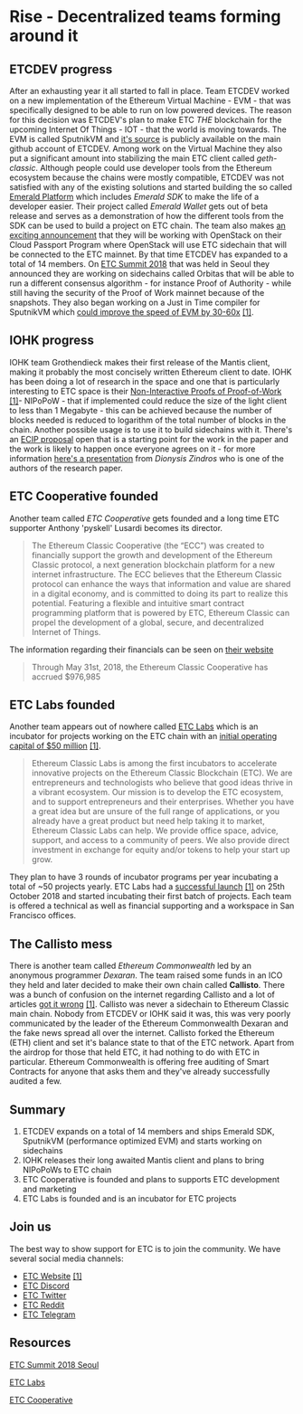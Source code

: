 # Rise - Decentralized teams forming around it

## ETCDEV progress

After an exhausting year it all started to fall in place. Team ETCDEV worked on a new implementation of the Ethereum Virtual Machine - EVM -
that was specifically designed to be able to run on low powered devices. The reason for this decision was ETCDEV's plan to make ETC
*THE* blockchain for the upcoming Internet Of Things - IOT - that the world is moving towards. The EVM is called
SputnikVM and [it's source](https://github.com/ETCDEVTeam/sputnikvm) is publicly available on the main github account of ETCDEV.
Among work on the Virtual Machine they also put a significant amount into stabilizing the main ETC client called *geth-classic*.
Although people could use developer tools from the Ethereum ecosystem because the chains were mostly compatible, ETCDEV was not satisfied
with any of the existing solutions and started building the so called [Emerald Platform](https://docs.etcdevteam.com/emerald-platform) which
includes *Emerald SDK* to make the life of a developer easier. Their project called *Emerald Wallet* gets out of beta release and serves as
a demonstration of how the different tools from the SDK can be used to build a project on ETC chain. The team also makes
[an exciting announcement](https://docs.google.com/presentation/d/1RYRq1YdYEoZ5KNKwlDDtnunMdoYRAHPjPslnng3VqcI/edit#slide=id.ge9090756a_1_58) that they
will be working with OpenStack on their Cloud Passport Program where OpenStack will use ETC sidechain that will be connected to the ETC mainnet.
By that time ETCDEV has expanded to a total of 14 members. On [ETC Summit 2018](https://etcsummit.com/) that was held in Seoul they announced
they are working on sidechains called Orbitas that will be able to run a different consensus algorithm - for instance Proof of Authority - while
still having the security of the Proof of Work mainnet because of the snapshots. They also began working on a Just in Time compiler for SputnikVM
which [could improve the speed of EVM by 30-60x](https://twitter.com/etcdev/status/1063084513499193347) [[1]](http://archive.is/BPRwb).

## IOHK progress

IOHK team Grothendieck makes their first release of the Mantis client, making it probably the most concisely written Ethereum client to date. IOHK has been doing a lot of research in the space and one that is particularly
interesting to ETC space is their [Non-Interactive Proofs of Proof-of-Work](https://nipopows.com/) [[1]](http://archive.is/zAid4)- NIPoPoW - that if implemented could reduce
the size of the light client to less than 1 Megabyte - this can be achieved because the number of blocks needed is reduced to logarithm of the total
number of blocks in the chain. Another possible usage is to use it to build sidechains with it. There's an [ECIP proposal](https://github.com/ethereumproject/ECIPs/pull/97) open that is a starting point for the work in the paper and the work is likely
to happen once everyone agrees on it - for more information [here's a presentation](https://www.youtube.com/watch?v=_xJI8xRxULw) from
*Dionysis Zindros* who is one of the authors of the research paper.

## ETC Cooperative founded

Another team called *ETC Cooperative* gets founded and a long time ETC supporter Anthony 'pyskell' Lusardi becomes its director.
>The Ethereum Classic Cooperative (the “ECC”) was created to financially support the growth and development of the Ethereum Classic protocol, a next generation blockchain platform for a new internet infrastructure. The ECC believes that the Ethereum Classic protocol can enhance the ways that information and value are shared in a digital economy, and is committed to doing its part to realize this potential.  Featuring a flexible and intuitive smart contract programming platform that is powered by ETC, Ethereum Classic can propel the development of a global, secure, and decentralized Internet of Things.

The information regarding their financials can be seen on [their website](https://etccooperative.org/)
>Through May 31st, 2018, the Ethereum Classic Cooperative has accrued
$976,985


## ETC Labs founded

Another team appears out of nowhere called [ETC Labs](https://www.etclabs.org/) which is an incubator for projects working on the ETC chain with an
[initial operating capital of $50 million](https://twitter.com/etccooperative/status/996405869012234241) [[1]](http://archive.is/VCFgg).
>Ethereum Classic Labs is among the first incubators to accelerate innovative projects on the Ethereum Classic Blockchain (ETC). We are entrepreneurs and technologists who believe that good ideas thrive in a vibrant ecosystem. Our mission is to develop the ETC ecosystem, and to support entrepreneurs and their enterprises. Whether you have a great idea but are unsure of the full range of applications, or you already have a great product but need help taking it to market, Ethereum Classic Labs can help. We provide office space, advice, support, and access to a community of peers. We also provide direct investment in exchange for equity and/or tokens to help your start up grow.

They plan to have 3 rounds of incubator programs per year incubating a total of ~50 projects yearly. ETC Labs had a
[successful launch](https://medium.com/ethereum-classic-labs/etc-labs-launch-event-a-huge-success-5bab8d8a3903) [[1]](http://archive.fo/BaSrh) on 25th October 2018 and started
incubating their first batch of projects. Each team is offered a technical as well as financial supporting and a workspace in San Francisco offices.


## The Callisto mess

There is another team called *Ethereum Commonwealth* led by an anonymous programmer *Dexaran*. The team raised some funds in an ICO they held and later
 decided to make their own chain called **Callisto**. There was a bunch of confusion on the internet regarding Callisto and a lot of articles
[got it wrong](https://steemit.com/ethereum/@leader1971/ethereum-classic-devs-aim-to-address-scaling-with-callisto-sidechain) [[1]](http://archive.fo/emNZE). Callisto was never a sidechain
to Ethereum Classic main chain. Nobody from ETCDEV or IOHK said it was, this was very poorly communicated by the leader of the Ethereum Commonwealth
Dexaran and the fake news spread all over the internet. Callisto forked the Ethereum (ETH) client and set it's balance state to that of the ETC network.
Apart from the airdrop for those that held ETC, it had nothing to do with ETC in particular. Ethereum Commonwealth is offering free auditing of
Smart Contracts for anyone that asks them and they've already successfully audited a few.


## Summary

1. ETCDEV expands on a total of 14 members and ships Emerald SDK, SputnikVM (performance optimized EVM) and starts working on sidechains
2. IOHK releases their long awaited Mantis client and plans to bring NIPoPoWs to ETC chain
3. ETC Cooperative is founded and plans to supports ETC development and marketing
4. ETC Labs is founded and is an incubator for ETC projects

## Join us

The best way to show support for ETC is to join the community. We have several social media channels:
* [ETC Website](https://ethereumclassic.org/) [[1]](http://archive.fo/91UF9)
* [ETC Discord](https://discordapp.com/invite/HW4GckH)
* [ETC Twitter](https://twitter.com/eth_classic)
* [ETC Reddit](https://www.reddit.com/r/EthereumClassic/)
* [ETC Telegram](https://telegram.me/ethclassic)

## Resources

[ETC Summit 2018 Seoul](https://etcsummit.com/)

[ETC Labs](https://www.etclabs.org/)

[ETC Cooperative](https://etccooperative.org/)
